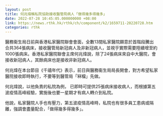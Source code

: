 ```yaml
---
layout: post
title: 何兆煒稱私院協助接收醫管局病人「做得幾多得幾多」
date: 2022-07-28 10:45:05.000000000 +08:00
link: https://news.rthk.hk/rthk/ch/component/k2/1659711-20220728.htm
categories: rthk
---
```


醫務衞生局日前與香港私家醫院聯會會面，全數13間私家醫院願意於首階段騰出合共364張病床，接收醫管局新冠病人及非新冠病人，並視乎實際需要陸續增至約1000張病床。香港私家醫院聯會主席何兆煒說，除了24張病床來自中大醫院，會接收新冠病人，其餘病床也是接收非新冠病人。

何兆煒在本台節目《千禧年代》表示，前日與醫務衞生局局長開會，對方希望私家醫院接收即時執行，不要等到醫管局「冧檔」先做。

何兆煒說，以他負責的私院為例， 已即時可提供25張病床接收病人，而根據第五波疫情高峰經驗，實施後也要一星期才有病人轉介到私院。

他說，私家醫院人手也有壓力，第五波疫情高峰時，私院也有很多員工患病或隔離，強調會盡量配合，「做得幾多得幾多」。
